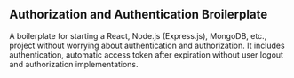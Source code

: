 ## Authorization and Authentication Broilerplate

A boilerplate for starting a React, Node.js (Express.js), MongoDB, etc., project without worrying about authentication and authorization. It includes authentication, automatic access token after expiration without user logout and authorization implementations.
